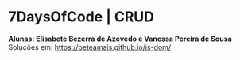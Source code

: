 # 7DaysOfCode | CRUD
**Alunas: Elisabete Bezerra de Azevedo e Vanessa Pereira de Sousa**
<br>
Soluções em: https://beteamais.github.io/js-dom/
